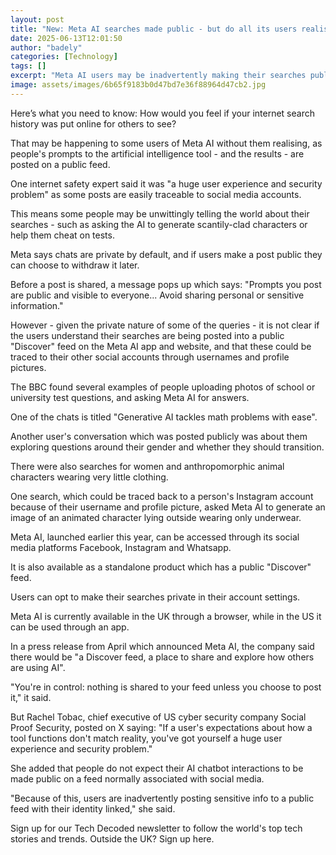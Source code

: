 ```yaml
---
layout: post
title: "New: Meta AI searches made public - but do all its users realise?"
date: 2025-06-13T12:01:50
author: "badely"
categories: [Technology]
tags: []
excerpt: "Meta AI users may be inadvertently making their searches public without realising it."
image: assets/images/6b65f9183b0d47bd7e36f88964d47cb2.jpg
---
```


Here’s what you need to know: How would you feel if your internet search history was put online for others to see?

That may be happening to some users of Meta AI without them realising, as people's prompts to the artificial intelligence tool - and the results - are posted on a public feed.

One internet safety expert said it was "a huge user experience and security problem" as some posts are easily traceable to social media accounts.

This means some people may be unwittingly telling the world about their searches - such as asking the AI to generate scantily-clad characters or help them cheat on tests.

Meta says chats are private by default, and if users make a post public they can choose to withdraw it later.

Before a post is shared, a message pops up which says: "Prompts you post are public and visible to everyone... Avoid sharing personal or sensitive information."

However - given the private nature of some of the queries - it is not clear if the users understand their searches are being posted into a public "Discover" feed on the Meta AI app and website, and that these could be traced to their other social accounts through usernames and profile pictures.

The BBC found several examples of people uploading photos of school or university test questions, and asking Meta AI for answers. 

One of the chats is titled "Generative AI tackles math problems with ease".

Another user's conversation which was posted publicly was about them exploring questions around their gender and whether they should transition.

There were also searches for women and anthropomorphic animal characters wearing very little clothing.

One search, which could be traced back to a person's Instagram account because of their username and profile picture, asked Meta AI to generate an image of an animated character lying outside wearing only underwear.

Meta AI, launched earlier this year, can be accessed through its social media platforms Facebook, Instagram and Whatsapp.

It is also available as a standalone product which has a public "Discover" feed.

Users can opt to make their searches private in their account settings.

Meta AI is currently available in the UK through a browser, while in the US it can be used through an app.

In a press release from April which announced Meta AI, the company said there would be "a Discover feed, a place to share and explore how others are using AI".

"You're in control: nothing is shared to your feed unless you choose to post it," it said.

But Rachel Tobac, chief executive of US cyber security company Social Proof Security, posted on X saying: "If a user's expectations about how a tool functions don't match reality, you've got yourself a huge user experience and security problem."

She added that people do not expect their AI chatbot interactions to be made public on a feed normally associated with social media.

"Because of this, users are inadvertently posting sensitive info to a public feed with their identity linked," she said.

Sign up for our Tech Decoded newsletter to follow the world's top tech stories and trends. Outside the UK? Sign up here.

